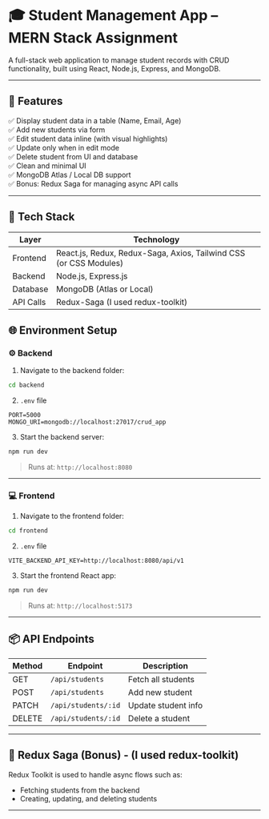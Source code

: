 # 🎓 Student Management App – MERN Stack Assignment

A full-stack web application to manage student records with CRUD functionality, built using React, Node.js, Express, and MongoDB.

---

## 🚀 Features

✅ Display student data in a table (Name, Email, Age)  
✅ Add new students via form  
✅ Edit student data inline (with visual highlights)  
✅ Update only when in edit mode  
✅ Delete student from UI and database  
✅ Clean and minimal UI  
✅ MongoDB Atlas / Local DB support  
✅ Bonus: Redux Saga for managing async API calls

---

## 🧰 Tech Stack

| Layer     | Technology                                                        |
| --------- | ----------------------------------------------------------------- |
| Frontend  | React.js, Redux, Redux-Saga, Axios, Tailwind CSS (or CSS Modules) |
| Backend   | Node.js, Express.js                                               |
| Database  | MongoDB (Atlas or Local)                                          |
| API Calls | Redux-Saga (I used redux-toolkit)                                 |

## 🌐 Environment Setup

### ⚙️ Backend

1. Navigate to the backend folder:

```bash
cd backend
```

2. `.env` file

```env
PORT=5000
MONGO_URI=mongodb://localhost:27017/crud_app
```

3. Start the backend server:

```bash
npm run dev
```

> Runs at: `http://localhost:8080`

---

### 💻 Frontend

1. Navigate to the frontend folder:

```bash
cd frontend
```

2. `.env` file

```env
VITE_BACKEND_API_KEY=http://localhost:8080/api/v1
```

3. Start the frontend React app:

```bash
npm run dev
```

> Runs at: `http://localhost:5173`

---

## 📦 API Endpoints

| Method | Endpoint            | Description         |
| ------ | ------------------- | ------------------- |
| GET    | `/api/students`     | Fetch all students  |
| POST   | `/api/students`     | Add new student     |
| PATCH  | `/api/students/:id` | Update student info |
| DELETE | `/api/students/:id` | Delete a student    |

---

## 📌 Redux Saga (Bonus) - (I used redux-toolkit)

Redux Toolkit is used to handle async flows such as:

- Fetching students from the backend
- Creating, updating, and deleting students

---
